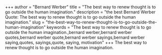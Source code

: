 +++
author = "Bernard Werber"
title = "The best way to renew thought is to go outside the human imagination."
description = "the best Bernard Werber Quote: The best way to renew thought is to go outside the human imagination."
slug = "the-best-way-to-renew-thought-is-to-go-outside-the-human-imagination"
keywords = "The best way to renew thought is to go outside the human imagination.,bernard werber,bernard werber quotes,bernard werber quote,bernard werber sayings,bernard werber saying,quotes, sayings,quote, saying, motivation"
+++
The best way to renew thought is to go outside the human imagination.

